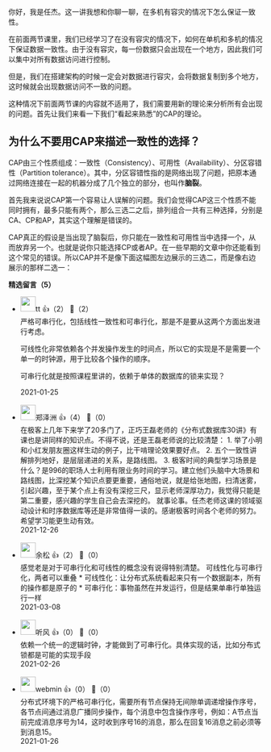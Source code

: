 你好，我是任杰。这一讲我想和你聊一聊，在多机有容灾的情况下怎么保证一致性。

在前面两节课里，我们已经学习了在没有容灾的情况下，如何在单机和多机的情况下保证数据一致性。由于没有容灾，每一份数据只会出现在一个地方，因此我们可以集中对所有数据访问进行控制。

但是，我们在搭建架构的时候一定会对数据进行容灾，会将数据复制到多个地方，这时候就会出现数据访问不一致的问题。

这种情况下前面两节课的内容就不适用了，我们需要用新的理论来分析所有会出现的问题。首先让我们来看一下我们“看起来熟悉”的CAP的理论。

## 为什么不要用CAP来描述一致性的选择？

CAP由三个性质组成：一致性（Consistency）、可用性（Availability）、分区容错性（Partition tolerance）。其中，分区容错性指的是网络出现了问题，把原本通过网络连接在一起的机器分成了几个独立的部分，也叫作**脑裂**。

首先我来说说CAP第一个容易让人误解的问题。我们会觉得CAP这三个性质不能同时拥有，最多只能有两个，那么三选二之后，排列组合一共有三种选择，分别是CA、CP和AP，其实这个理解是错误的。

CAP真正的假设是当出现了脑裂后，你只能在一致性和可用性当中选择一个，从而放弃另一个。也就是说你只能选择CP或者AP。在一些早期的文章中你还能看到这个常见的错误。所以CAP并不是像下面这幅图左边展示的三选二，而是像右边展示的那样二选一：
<div><strong>精选留言（5）</strong></div><ul>
<li><img src="https://static001.geekbang.org/account/avatar/00/16/bc/25/1c92a90c.jpg" width="30px"><span>tt</span> 👍（2） 💬（2）<div>严格可串行化，包括线性一致性和可串行化，那是不是要从这两个方面出发进行考虑。

可线性化非常依赖各个并发操作发生的时间点，所以它的实现是不是需要一个单一的时钟源，用于比较各个操作的顺序。

可串行化就是按照课程里讲的，依赖于单体的数据库的锁来实现？
</div>2021-01-25</li><br/><li><img src="https://static001.geekbang.org/account/avatar/00/16/16/48/01567df1.jpg" width="30px"><span>郑泽洲</span> 👍（4） 💬（0）<div>在极客上几年下来学了20多门了，正巧王磊老师的《分布式数据库30讲》有课也是讲同样的知识点。不得不说，还是王磊老师说的比较清楚：
1. 举了小明和小红发朋友圈这样生动的例子，比干啃理论效果要好点。
2. 五个一致性讲解排列地好，是层层递进的关系，是路线图。
3. 极客时间的典型学习场景是什么？是996的职场人士利用有限业务时间的学习。建立他们头脑中大场景和路线图，比深挖某个知识点要更重要，通俗地说，就是给张地图，扫清迷雾，引起兴趣，至于某个点上有没有深挖三尺，显示老师深厚功力，我觉得只能是第二重要，感兴趣的学生自己会去深挖的。
就事论事。任杰老师这课的领域驱动设计和时序数据库等还是非常值得一读的。感谢极客时间各个老师的努力。希望学习能更生动有效。</div>2021-12-26</li><br/><li><img src="https://static001.geekbang.org/account/avatar/00/16/b2/e0/d856f5a4.jpg" width="30px"><span>余松</span> 👍（2） 💬（0）<div>感觉老是对于可串行化和可线性的概念没有说得特别清楚。
可线性化与可串行化，两者可以重叠
* 可线性化：让分布式系统看起来只有一个数据副本，所有的操作都是原子的
* 可串行化：事物虽然在并发运行，但是结果单串行单独运行一样</div>2021-03-08</li><br/><li><img src="https://static001.geekbang.org/account/avatar/00/12/81/b9/7113d4c9.jpg" width="30px"><span>听风</span> 👍（0） 💬（0）<div>依赖一个统一的逻辑时钟，才能做到了可串行化。具体实现的话，比如分布式锁都是可能的实现手段</div>2021-02-26</li><br/><li><img src="https://static001.geekbang.org/account/avatar/00/0f/f9/e6/47742988.jpg" width="30px"><span>webmin</span> 👍（0） 💬（0）<div>分布式环境下的严格可串行化，需要所有节点保持无间隙单调递增操作序号，各节点间通过消息广播同步操作，每个消息中包含操作序号，例如：A节点当前完成消息序号为14，这时收到序号16的消息，那么在回复16消息之前必须等到消息15。</div>2021-01-26</li><br/>
</ul>